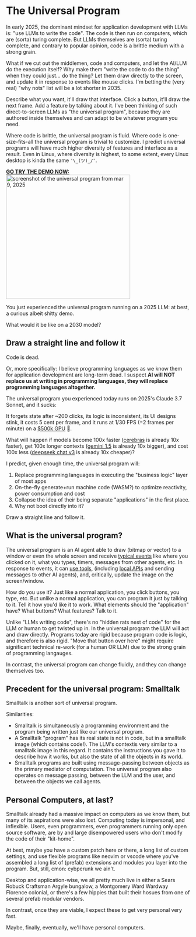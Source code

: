 # The Universal Program

In early 2025, the dominant mindset for application development with LLMs is: "use LLMs to write the code".
The code is then run on computers, which are (sorta) turing complete. But LLMs themselves are (sorta)
turing complete, and contrary to popular opinion, code is a brittle medium with a strong grain.

What if we cut out the middlemen, code and computers, and let the AI/LLM do the execution itself? Why
make them "write the code to do the thing" when they could just... do the thing? Let them draw
directly to the screen, and update it in response to events like mouse clicks. I'm betting the (very real)
"why nots" list will be a lot shorter in 2035.

Describe what you want, it'll draw that interface. Click a button, it'll draw the next frame. Add
a feature by talking about it. I've been thinking of such direct-to-screen LLMs as "the universal program",
because they are authored inside themselves and can adapt to be whatever program you need.

Where code is brittle, the universal program is fluid. Where code is one-size-fits-all the universal program
is trivial to customize. I predict universal programs will have much higher diversity of features and interface as a result.
Even in Linux, where diversity is highest, to some extent, every Linux desktop is kinda the same `¯\_(ツ)_/¯`.

<p>
  <a href="https://universal.nuxt.dev">
    <strong>GO TRY THE DEMO NOW: </strong><br/>
    <img src="https://universal-static.pages.dev/universal-mar-9-2025.png" alt="screenshot of the universal program from mar 9, 2025" height="340">
  </a>
</p>

You just experienced the universal program running on a 2025 LLM: at best, a curious albeit shitty demo.

What would it be like on a 2030 model?

## Draw a straight line and follow it

Code is dead.

Or, more specifically: I believe programming languages as we know them for application development are long-term dead.
I suspect **AI will NOT replace us at writing in programming languages, they will replace programming languages altogether.**

The universal program you experienced today runs on 2025's Claude 3.7 Sonnet, and it sucks:

It forgets state after ~200 clicks, its logic is inconsistent, its UI designs stink,
it costs 5 cent per frame, and it runs at 1/30 FPS (=2 frames per minute) on a [$500k GPU](https://www.nvidia.com/en-us/data-center/dgx-b200/) 🤣.

What will happen if models become 100x faster ([cerebras](https://cerebras.ai/) is already 10x faster),
get 100x longer contexts ([gemini 1.5](https://cloud.google.com/vertex-ai/generative-ai/docs/long-context) is already 10x bigger),
and cost 100x less ([deepseek chat v3](https://api-docs.deepseek.com/quick_start/pricing) is already 10x cheaper)?

I predict, given enough time, the universal program will:
1. Replace programming languages in executing the "business logic" layer of most apps
2. On-the-fly generate+run machine code (WASM?) to optimize reactivity, power consumption and cost
3. Collapse the idea of their being separate "applications" in the first place.
4. Why not boot directly into it?

Draw a straight line and follow it.

## What is the universal program?

The universal program is an AI agent able to draw (bitmap or vector) to a window
or even the whole screen and receive [typical events](https://developer.mozilla.org/en-US/docs/Web/API/Event)
like where you clicked on it, what you types, timers, messages from other agents, etc. In response to events,
it can [use tools](https://docs.anthropic.com/en/docs/build-with-claude/tool-use/overview),
(including [local APIs](https://developer.mozilla.org/en-US/docs/Mozilla/Add-ons/WebExtensions/API)
and sending messages to other AI agents), and, critically, update the image on the screen/window.

How do you use it? Just like a normal application, you click buttons, you type, etc. But unlike a normal
application, you can program it just by talking to it. Tell it how you'd like it to work.
What elements should the "application" have? What buttons? What features? Talk to it.

Unlike "LLMs writing code", there's no "hidden rats nest of code" for the LLM or human to get twisted up in.
In the universal program the LLM will act and draw directly. Programs today are rigid because
program code is logic, and therefore is also rigid. "Move that button over here" might require significant
technical re-work (for a human OR LLM) due to the strong grain of programming langauges.

In contrast, the universal program can change fluidly, and they can change themselves too.

## Precedent for the universal program: Smalltalk

Smalltalk is another sort of universal program.

Similarities:
- Smalltalk is simultaneously a programming environment and the program being written just like our universal program.
- A Smalltalk "program" has its real state is not in code, but in a smalltalk image (which contains code!). The LLM's contextis very similar to a smalltalk image in this regard. It contains the instructions you gave it to describe how it works, but also the state of all the objects in its world.
- Smalltalk programs are built using message-passing between objects as the primary mediator of computation. The universal program also operates on message passing, between the LLM and the user, and between the objects we call agents.

## Personal Computers, at last?

Smalltalk already had a massive impact on computers as we know them, but many of
its aspirations were also lost. Computing today is impersonal, and inflexible.
Users, even programmers, even programmers running only open source software, are by and
large disempowered users who don't modify the code of their "kit-home".

At best, maybe you have a custom patch here or there, a long list of custom settings,
and use flexible programs like neovim or vscode where you've assembled a long list
of (prefab) extensions and modules you layer into the program. But, still, cmon: cybperunk
we ain't.

Desktop and application-wise, we all pretty much live in either a Sears Robuck
Craftsman Argyle bungalow, a Montgomery Ward Wardway Florence colonial, or there's 
a few hippies that built their hosues from one of several prefab modular vendors.

In contrast, once they are viable, I expect these to get very personal very fast.

Maybe, finally, eventually, we'll have personal computers.
